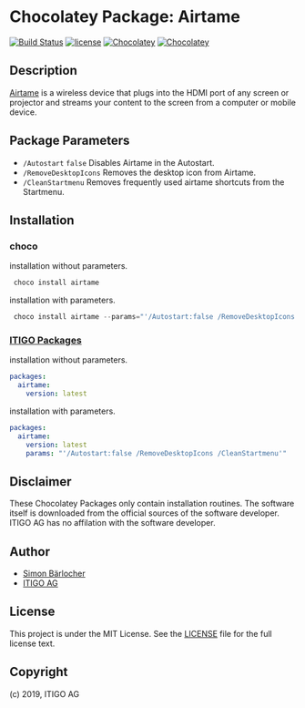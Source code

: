 # Chocolatey Package: Airtame

[![Build Status](https://img.shields.io/travis/itigoag/chocolatey.airtame?style=flat-square)](https://travis-ci.org/itigoag/chocolatey.airtame) [![license](https://img.shields.io/github/license/mashape/apistatus.svg?style=popout-square)](licence) [![Chocolatey](https://img.shields.io/chocolatey/v/airtame?label=package%20version)](https://chocolatey.org/packages/airtame) [![Chocolatey](https://img.shields.io/chocolatey/dt/airtame?label=package%20downloads&style=flat-square)](https://chocolatey.org/packages/airtame)

## Description

[Airtame](https://airtame.com/) is a wireless device that plugs into the HDMI port of any screen or projector and streams your content to the screen from a computer or mobile device.

## Package Parameters

- `/Autostart` `false` Disables Airtame in the Autostart.
- `/RemoveDesktopIcons` Removes the desktop icon from Airtame.
- `/CleanStartmenu` Removes frequently used airtame shortcuts from the Startmenu.

## Installation

### choco

installation without parameters.

```ps1
 choco install airtame
```

installation with parameters.

```ps1
 choco install airtame --params="'/Autostart:false /RemoveDesktopIcons /CleanStartmenu'"
```

### [ITIGO Packages](https://github.com/itigoag/ansible.packages)

installation without parameters.

```yml
packages:
  airtame:
    version: latest
```

installation with parameters.

```yml
packages:
  airtame:
    version: latest
    params: "'/Autostart:false /RemoveDesktopIcons /CleanStartmenu'"
```

## Disclaimer

These Chocolatey Packages only contain installation routines. The software itself is downloaded from the official sources of the software developer. ITIGO AG has no affilation with the software developer.

## Author

- [Simon Bärlocher](https://sbaerlocher.ch)
- [ITIGO AG](https://www.itigo.ch)

## License

This project is under the MIT License. See the [LICENSE](LICENSE) file for the full license text.

## Copyright

(c) 2019, ITIGO AG
